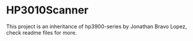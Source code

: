 # HP3010Scanner
This project is an inheritance of hp3900-series by Jonathan Bravo Lopez, check readme files for more.

